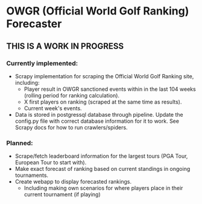 # OWGR (Official World Golf Ranking) Forecaster
## THIS IS A WORK IN PROGRESS

### Currently implemented:
 - Scrapy implementation for scraping the Official World Golf Ranking site, including:
   -  Player result in OWGR sanctioned events within in the last 104 weeks (rolling period for ranking calculation).
   -  X first players on ranking (scraped at the same time as results).
   -  Current week's events.
 -  Data is stored in postgressql database through pipeline. Update the config.py file with correct database information for it to work. See Scrapy docs for how to run crawlers/spiders.
### Planned:
 - Scrape/fetch leaderboard information for the largest tours (PGA Tour, European Tour to start with).
 - Make exact forecast of ranking based on current standings in ongoing tournaments.
 - Create webapp to display forecasted rankings.
   - Including making own scenarios for where players place in their current tournament (if playing)
